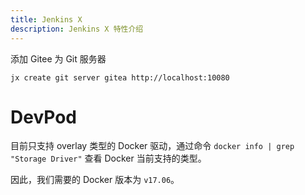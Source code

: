 ```yaml
---
title: Jenkins X
description: Jenkins X 特性介绍
---
```


添加 Gitee 为 Git 服务器

`jx create git server gitea http://localhost:10080`

# DevPod

目前只支持 overlay 类型的 Docker 驱动，通过命令 `docker info | grep "Storage Driver"` 查看 Docker 当前支持的类型。

因此，我们需要的 Docker 版本为 `v17.06`。
